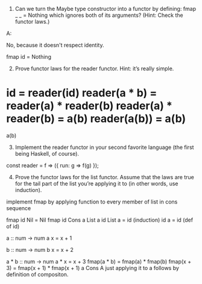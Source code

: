 1. Can we turn the Maybe type constructor into a functor by defining:
fmap _ _ = Nothing
which ignores both of its arguments? (Hint: Check the functor
laws.)

A:

No, because it doesn't respect identity.

fmap id = Nothing

2. Prove functor laws for the reader functor. Hint: it’s really simple.

id = reader(id)
reader(a * b) = reader(a) * reader(b)
reader(a) * reader(b) = a(b)
reader(a(b)) = a(b)
=
a(b)

3. Implement the reader functor in your second favorite language
(the first being Haskell, of course).

const reader = f => ({
  run: g => f(g)
});

4. Prove the functor laws for the list functor. Assume that the laws
are true for the tail part of the list you’re applying it to (in other
words, use induction).

implement fmap by applying function to every member of list in cons sequence

fmap id Nil = Nil
fmap id Cons a List a
id List a = id (induction)
id a = id (def of id)

a :: num -> num
a x = x + 1

b :: num -> num
b x = x + 2

a * b :: num -> num
a * x = x + 3
fmap(a * b) = fmap(a) * fmap(b)
fmap(x + 3) = fmap(x + 1) * fmap(x + 1) a Cons A
just applying it to a follows by definition of compositon.
